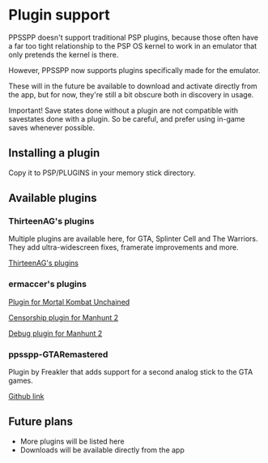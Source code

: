 # Plugin support

PPSSPP doesn't support traditional PSP plugins, because those often have a far too tight relationship to the PSP OS kernel to work in an emulator that only pretends the kernel is there.

However, PPSSPP now supports plugins specifically made for the emulator.

These will in the future be available to download and activate directly from the app, but for now, they're still a bit obscure both in discovery in usage.

Important! Save states done without a plugin are not compatible with savestates done with a plugin. So be careful, and prefer using in-game saves whenever possible.

## Installing a plugin

Copy it to PSP/PLUGINS in your memory stick directory.

## Available plugins

### ThirteenAG's plugins

Multiple plugins are available here, for GTA, Splinter Cell and The Warriors. They add ultra-widescreen fixes, framerate improvements and more.

[ThirteenAG's plugins](https://github.com/ThirteenAG/WidescreenFixesPack/releases?q=PPSSPP&expanded=true)

### ermaccer's plugins

[Plugin for Mortal Kombat Unchained](https://ermaccer.github.io/posts/mkuhook/)

[Censorship plugin for Manhunt 2](https://ermaccer.github.io/posts/mh2censorshippatch/)

[Debug plugin for Manhunt 2](https://ermaccer.github.io/posts/mh2menupsp/)

### ppsspp-GTARemastered

Plugin by Freakler that adds support for a second analog stick to the GTA games.

[Github link](https://github.com/Freakler/ppsspp-GTARemastered)

## Future plans

* More plugins will be listed here
* Downloads will be available directly from the app